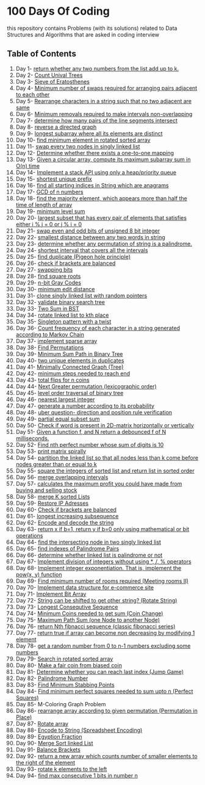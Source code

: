 # 100 Days Of Coding
this repository contains Problems (with its solutions) related to Data Structures and Algorithms that are asked in coding interview

## Table of Contents

1. Day 1-   [return whether any two numbers from the list add up to k.](Day1.java)
1. Day 2-   [Count Unival Trees](Day2.java)
1. Day 3-   [Sieve of Eratosthenes](Day3.java)
1. Day 4-   [Minimum number of swaps required for arranging pairs adjacent to each other](Day4.java)
1. Day 5-   [Rearrange characters in a string such that no two adjacent are same](Day5.java)
1. Day 6-   [Minimum removals required to make intervals non-overlapping](Day6.java)
1. Day 7-   [determine how many pairs of the line segments intersect](Day7.java)
1. Day 8-   [reverse a directed graph](Day8.java)
1. Day 9-   [longest subarray where all its elements are distinct](Day9.java)
1. Day 10-  [find minimum element in rotated sorted array](Day10.java)
1. Day 11-  [swap every two nodes in singly linked list](Day11.java)
1. Day 12-  [Determine whether there exists a one-to-one mapping](Day12.java)
1. Day 13-  [Given a circular array, compute its maximum subarray sum in O(n) time](Day13.java)
1. Day 14-  [Implement a stack API using only a heap/priority queue](Day14.java)
1. Day 15-  [shortest unique prefix](Day15.java)
1. Day 16-  [find all starting indices in String which are anagrams](Day16.java)
1. Day 17-  [GCD of n numbers](Day17.java)
1. Day 18-  [find the majority element, which appears more than half the time of length of array](Day18.java)
1. Day 19-  [minimum level sum](Day19.java)
1. Day 20-  [largest subset that has every pair of elements that satisfies either i % j = 0 or j % i = 0](Day20.java)
1. Day 21-  [swap even and odd bits of unsigned 8 bit integer](Day21.java)
1. Day 22-  [smallest distance between any two words in string](Day22.java)
1. Day 23-  [determine whether any permutation of string is a palindrome.](Day23.java)
1. Day 24-  [shortest interval that covers all the intervals](Day24.java)
1. Day 25-  [find duplicate (Pigeon hole principle)](Day25.java)
1. Day 26-  [check if brackets are balanced](Day26.java)
1. Day 27-  [swapping bits](Day27.java)
1. Day 28-  [find square roots](Day28.java)
1. Day 29-  [n-bit Gray Codes](Day29.java)
1. Day 30-  [minimum edit distance](Day30.java)
1. Day 31-  [clone singly linked list with random pointers](Day31.java)
1. Day 32-  [validate binary search tree](Day32.java)
1. Day 33-  [Two Sum in BST](Day33.java)
1. Day 34-  [rotate linked list to kth place](Day34.java)
1. Day 35-  [Singleton pattern with a twist](Day35.java)
1. Day 36-  [Count frequency of each character in a string generated according to Markov Chain](Day36.java)
1. Day 37-  [implement sparse array](Day37.java)
1. Day 38-  [Find Permutations](Day38.java)
1. Day 39-  [Minimum Sum Path in Binary Tree](Day39.java)
1. Day 40-  [two unique elements in duplicates](Day40.java)
1. Day 41-  [Minimally Connected Graph (Tree)](Day41.java)
1. Day 42-  [minimum steps needed to reach end](Day42.java)
1. Day 43-  [total flips for n coins](Day43.java)
1. Day 44-  [Next Greater permutation (lexicographic order)](Day44.java)
1. Day 45-  [level order traversal of binary tree](Day45.java)
1. Day 46-  [nearest largest integer](Day46.java)
1. Day 47-  [generate a number according to its probability](Day47.java)
1. Day 48-  [uber question- direction and position rule verification](Day48.java)
1. Day 49-  [partial equal subset sum](Day49.java)
1. Day 50-  [Check if word is present in 2D-matrix horizontally or vertically](Day50.java)
1. Day 51-  [Given a function f, and N return a debounced f of N milliseconds.](Day51.java)
1. Day 52-  [Find nth perfect number whose sum of digits is 10](Day52.java)
1. Day 53-  [print matrix spirally](Day53.java)
1. Day 54-  [partition the linked list so that all nodes less than k come before nodes greater than or equal to k](Day54.java)
1. Day 55-  [square the integers of sorted list and return list in sorted order](Day55.java)
1. Day 56-  [merge overlapping intervals](Day56.java)
1. Day 57-  [calculates the maximum profit you could have made from buying and selling stock](Day57.java)
1. Day 58-  [merge K sorted Lists](Day58.java)
1. Day 59-  [Restore IP Adresses](Day59.java)
1. Day 60-  [Check if brackets are balanced](Day60.java)
1. Day 61-  [longest increasing subsequence](Day61.java)
1. Day 62-  [Encode and decode the string](Day62.java)
1. Day 63-  [return x if b=1, return y if b=0 only using mathematical or bit operations](Day63.java)
1. Day 64-  [find the intersecting node in two singly linked list](Day64.java)
1. Day 65-  [find indexes of Palindrome Pairs](Day65.java)
1. Day 66-  [determine whether linked list is palindrome or not](Day66.java)
1. Day 67-  [Implement division of integers without using *, /, % operators](Day67.java)
1. Day 68-  [Implement integer exponentiation. That is, implement the pow(x, y) function](Day68.java)
1. Day 69-  [Find minimum number of rooms required (Meeting rooms II)](Day69-Visualisation+Approach+code)
1. Day 70-  [Implement data structure for e-commerce site](Day70.java)
1. Day 71-  [Implement Bit Array](Day71.java)
1. Day 72-  [String can be shifted to get other string? (Rotate String)](Day72.java)
1. Day 73-  [Longest Consequtive Sequence](Day73.java)
2. Day 74-  [Minimum Coins needed to get sum (Coin Change)](Day74.java)
3. Day 75-  [Maximum Path Sum (one Node to another Node)](Day75.java)
4. Day 76-  [return Nth fibnacci sequence (classic fibonacci series)](Day76.java)
5. Day 77-  [return true if array can become non decreasing by modifying 1 element](Day77.java)
6. Day 78-  [get a random number from 0 to n-1 numbers excluding some numbers](Day78.java)
7. Day 79-  [Search in rotated sorted array](Day79.java)
7. Day 80-  [Make a fair coin from biased coin](Day80.java)
7. Day 81-  [Determine whether you can reach last index (Jump Game)](Day81.java)
7. Day 82-  [Palindrome Number](Day82.java)
8. Day 83-  [Find Minimum Stabbing Points](Day83.java)
7. Day 84-  [Find minimum perfect squares needed to sum upto n (Perfect Squares)](Day84.java)
8. Day 85-  M-Coloring Graph Problem
9. Day 86-  [rearrange array according to given permutation (Permutation in Place)](Day86.java)
9. Day 87-  [Rotate array](Day87.java)
9. Day 88-  [Encode to String (Spreadsheet Encoding) ](Day88.java)
9. Day 89-  [Egyption Fraction](Day89.java)
9. Day 90-  [Merge Sort linked List](Day90.java)
9. Day 91-  [Balance Brackets](Day91.java)
9. Day 92-  [return a new array which counts number of smaller elements to the right of the element](Day92.java)
9. Day 93-  [rotate k elements to the left](Day93.java)
9. Day 94-  [find max consecutive 1 bits in number n](Day94.java)